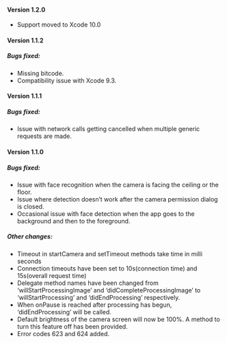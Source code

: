 #### Version 1.2.0
- Support moved to Xcode 10.0

#### Version 1.1.2

##### Bugs fixed:
- Missing bitcode.
- Compatibility issue with Xcode 9.3. 

#### Version 1.1.1

##### Bugs fixed:
- Issue with network calls getting cancelled when multiple generic requests are made.


#### Version 1.1.0

##### Bugs fixed: 
- Issue with face recognition when the camera is facing the ceiling or the floor.
- Issue where  detection doesn’t work after the camera permission dialog is closed.
- Occasional issue with face detection when the app goes to the background and then to the foreground.

##### Other changes:
- Timeout in startCamera and setTimeout methods take time in milli seconds
- Connection timeouts have been set to 10s(connection time) and 15s(overall request time)
- Delegate method names have been changed from ‘willStartProcessingImage’ and ‘didCompleteProcessingImage’ to ‘willStartProcessing’ and ‘didEndProcessing’ respectively.
- When onPause is reached after processing has begun, ‘didEndProcessing’ will be called.
- Default brightness of the camera screen will now be 100%. A method to turn this feature off has been provided.
- Error codes 623 and 624 added.
